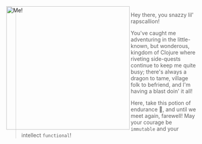 <img src="https://i.gyazo.com/2157f2fcb83b0b496878b8aa99fe5c46.png" alt="Me!" align="left" width="325px"/>

> Hey there, you snazzy lil' rapscallion! 
>
> You've caught me adventuring in the little-known, but wonderous, kingdom of Clojure where riveting side-quests continue to keep me quite busy; there's always a dragon to tame, village folk to befriend, and I'm having a blast doin' it all!
>
> Here, take this potion of endurance :baby_bottle:, and until we meet again, farewell! May your courage be `immutable` and your intellect `functional`!
